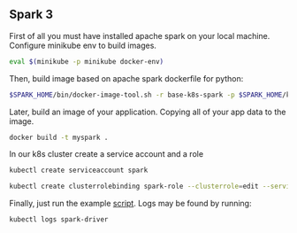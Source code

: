 ## Spark 3
First of all you must have installed apache spark on your local machine.
Configure minikube env to build images.
```bash
eval $(minikube -p minikube docker-env)
```

Then, build image based on apache spark dockerfile for python:
```bash
$SPARK_HOME/bin/docker-image-tool.sh -r base-k8s-spark -p $SPARK_HOME/kubernetes/dockerfiles/spark/bindings/python/Dockerfile build
```

Later, build an image of your application. Copying all of your app data to the image.
```bash
docker build -t myspark .
```

In our k8s cluster create a service account and a role
```bash
kubectl create serviceaccount spark
```

```bash
kubectl create clusterrolebinding spark-role --clusterrole=edit --serviceaccount=default:spark --namespace=default
```

Finally, just run the example [script](run.sh). Logs may be found by running:
```bash
kubectl logs spark-driver
```
